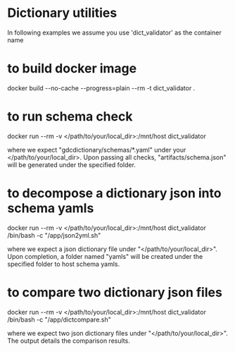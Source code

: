 # Dictionary utilities

In following examples we assume you use 'dict_validator' as the container name

# to build docker image
docker build --no-cache --progress=plain --rm -t dict_validator .

# to run schema check
docker run --rm -v </path/to/your/local_dir>:/mnt/host dict_validator

where we expect "gdcdictionary/schemas/*.yaml" under your </path/to/your/local_dir>. Upon passing all checks, "artifacts/schema.json" will be generated under the specified folder.

# to decompose a dictionary json into schema yamls 
docker run --rm -v </path/to/your/local_dir>:/mnt/host dict_validator /bin/bash -c "/app/json2yml.sh"

where we expect a json dictionary file under "</path/to/your/local_dir>". Upon completion, a folder named "yamls" will be created under the specified folder to host schema yamls.

# to compare two dictionary json files
docker run --rm -v </path/to/your/local_dir>:/mnt/host dict_validator /bin/bash -c "/app/dictcompare.sh"

where we expect two json dictionary files under "</path/to/your/local_dir>". The output details the comparison results.
